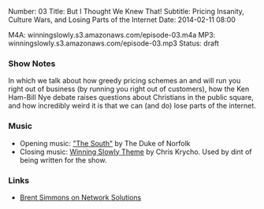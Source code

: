 Number: 03
Title: But I Thought We Knew That!
Subtitle: Pricing Insanity, Culture Wars, and Losing Parts of the Internet
Date: 2014-02-11 08:00
<!--Tags: Ethics, Music, Technology, Christianity-->
M4A: winningslowly.s3.amazonaws.com/episode-03.m4a
MP3: winningslowly.s3.amazonaws.com/episode-03.mp3
Status: draft

### Show Notes

In which we talk about how greedy pricing schemes an and will run you right out
of business (by running you right out of customers), how the Ken Ham-Bill Nye
debate raises questions about Christians in the public square, and how
incredibly weird it is that we can (and do) lose parts of the internet.

### Music

- Opening music: ["The South"][the-south] by The Duke of Norfolk
- Closing music: [Winning Slowly Theme][theme] by Chris Krycho. Used by dint of
  being written for the show.

### Links

- [Brent Simmons on Network Solutions][bad business]

[the-south]: http://thedukeofnorfolk.bandcamp.com/album/birds-fly-south
[theme]: https://soundcloud.com/chriskrycho/winning-slowly
[bad business]: http://inessential.com/2014/01/21/network_solutions_auto-enroll_1_850


